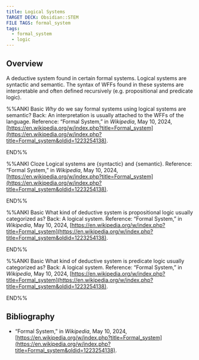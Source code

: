 ```yaml
---
title: Logical Systems
TARGET DECK: Obsidian::STEM
FILE TAGS: formal_system
tags:
  - formal_system
  - logic
---
```


## Overview

A deductive system found in certain formal systems. Logical systems are syntactic and semantic. The syntax of WFFs found in these systems are interpretable and often defined recursively (e.g. propositional and predicate logic).

%%ANKI
Basic
*Why* do we say formal systems using logical systems are semantic?
Back: An interpretation is usually attached to the WFFs of the language.
Reference: “Formal System,” in _Wikipedia_, May 10, 2024, [https://en.wikipedia.org/w/index.php?title=Formal_system](https://en.wikipedia.org/w/index.php?title=Formal_system&oldid=1223254138).
<!--ID: 1721561534248-->
END%%

%%ANKI
Cloze
Logical systems are {syntactic} and {semantic}.
Reference: “Formal System,” in _Wikipedia_, May 10, 2024, [https://en.wikipedia.org/w/index.php?title=Formal_system](https://en.wikipedia.org/w/index.php?title=Formal_system&oldid=1223254138).
<!--ID: 1721561534254-->
END%%

%%ANKI
Basic
What kind of deductive system is propositional logic usually categorized as?
Back: A logical system.
Reference: “Formal System,” in _Wikipedia_, May 10, 2024, [https://en.wikipedia.org/w/index.php?title=Formal_system](https://en.wikipedia.org/w/index.php?title=Formal_system&oldid=1223254138).
<!--ID: 1721561534261-->
END%%

%%ANKI
Basic
What kind of deductive system is predicate logic usually categorized as?
Back: A logical system.
Reference: “Formal System,” in _Wikipedia_, May 10, 2024, [https://en.wikipedia.org/w/index.php?title=Formal_system](https://en.wikipedia.org/w/index.php?title=Formal_system&oldid=1223254138).
<!--ID: 1721561534266-->
END%%

## Bibliography

* “Formal System,” in _Wikipedia_, May 10, 2024, [https://en.wikipedia.org/w/index.php?title=Formal_system](https://en.wikipedia.org/w/index.php?title=Formal_system&oldid=1223254138).